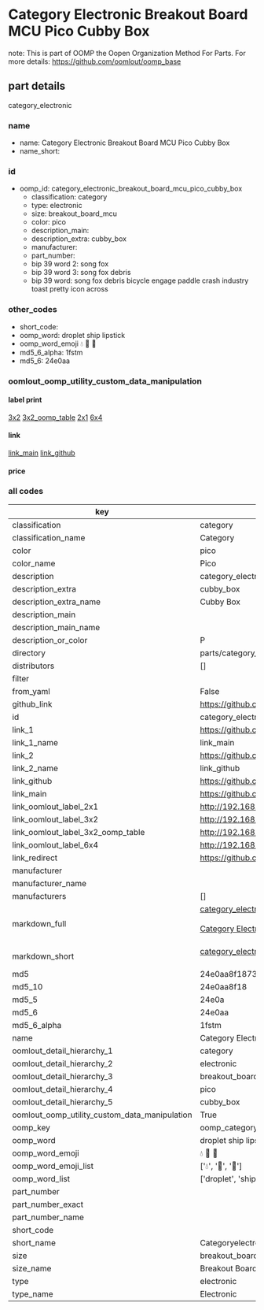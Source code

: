 # Category Electronic Breakout Board MCU Pico Cubby Box  

note: This is part of OOMP the Oopen Organization Method For Parts. For more details: https://github.com/oomlout/oomp_base

##  part details
  



category_electronic



### name
* name: Category Electronic Breakout Board MCU Pico Cubby Box
* name_short: 
### id
* oomp_id: category_electronic_breakout_board_mcu_pico_cubby_box
  * classification: category
  * type: electronic
  * size: breakout_board_mcu
  * color: pico
  * description_main: 
  * description_extra: cubby_box
  * manufacturer: 
  * part_number: 
  * bip 39 word 2: song fox
  * bip 39 word 3: song fox debris
  * bip 39 word: song fox debris bicycle engage paddle crash industry toast pretty icon across

### other_codes
* short_code: 
* oomp_word: droplet ship lipstick
* oomp_word_emoji :droplet: :ship: :lipstick:
* md5_6_alpha: 1fstm
* md5_6: 24e0aa






### oomlout_oomp_utility_custom_data_manipulation
#### label print
[3x2](http://192.168.1.245:1112/?label=oomp%201fstm)
[3x2_oomp_table](http://192.168.1.108:1112/?label=oomp%201fstm)
[2x1](http://192.168.1.242:1112/?label=oomp%201fstm)
[6x4](http://192.168.1.55:1112/?label=oomp%201fstm)    

#### link

[link_main](https://github.com/oomlout/oomlout_oomp_version_1_messy/tree/main/parts/category_electronic_breakout_board_mcu_pico_cubby_box) [link_github](https://github.com/oomlout/oomlout_oomp_version_1_messy/tree/main/parts/category_electronic_breakout_board_mcu_pico_cubby_box)                             

#### price







### all codes 
| key | value |  
| --- | --- |  
| classification | category |  
| classification_name | Category |  
| color | pico |  
| color_name | Pico |  
| description | category_electronic |  
| description_extra | cubby_box |  
| description_extra_name | Cubby Box |  
| description_main |  |  
| description_main_name |  |  
| description_or_color | P  |  
| directory | parts/category_electronic_breakout_board_mcu_pico_cubby_box |  
| distributors | [] |  
| filter |  |  
| from_yaml | False |  
| github_link | https://github.com/oomlout/oomlout_oomp_part_src/tree/main/parts/category_electronic_breakout_board_mcu_pico_cubby_box |  
| id | category_electronic_breakout_board_mcu_pico_cubby_box |  
| link_1 | https://github.com/oomlout/oomlout_oomp_version_1_messy/tree/main/parts/category_electronic_breakout_board_mcu_pico_cubby_box |  
| link_1_name | link_main |  
| link_2 | https://github.com/oomlout/oomlout_oomp_version_1_messy/tree/main/parts/category_electronic_breakout_board_mcu_pico_cubby_box |  
| link_2_name | link_github |  
| link_github | https://github.com/oomlout/oomlout_oomp_version_1_messy/tree/main/parts/category_electronic_breakout_board_mcu_pico_cubby_box |  
| link_main | https://github.com/oomlout/oomlout_oomp_version_1_messy/tree/main/parts/category_electronic_breakout_board_mcu_pico_cubby_box |  
| link_oomlout_label_2x1 | http://192.168.1.242:1112/?label=oomp%201fstm |  
| link_oomlout_label_3x2 | http://192.168.1.245:1112/?label=oomp%201fstm |  
| link_oomlout_label_3x2_oomp_table | http://192.168.1.108:1112/?label=oomp%201fstm |  
| link_oomlout_label_6x4 | http://192.168.1.55:1112/?label=oomp%201fstm |  
| link_redirect | https://github.com/oomlout/oomlout_oomp_version_1_messy/tree/main/parts/category_electronic_breakout_board_mcu_pico_cubby_box |  
| manufacturer |  |  
| manufacturer_name |  |  
| manufacturers | [] |  
| markdown_full | [category_electronic_breakout_board_mcu_pico_cubby_box](none)<br>[](none)<br>[Category Electronic Breakout Board Mcu Pico Cubby Box](none)<br><br> |  
| markdown_short | [category_electronic_breakout_board_mcu_pico_cubby_box](none)<br><br> |  
| md5 | 24e0aa8f1873264e7b25215e70d71679 |  
| md5_10 | 24e0aa8f18 |  
| md5_5 | 24e0a |  
| md5_6 | 24e0aa |  
| md5_6_alpha | 1fstm |  
| name | Category Electronic Breakout Board MCU Pico Cubby Box |  
| oomlout_detail_hierarchy_1 | category |  
| oomlout_detail_hierarchy_2 | electronic |  
| oomlout_detail_hierarchy_3 | breakout_board_mcu |  
| oomlout_detail_hierarchy_4 | pico |  
| oomlout_detail_hierarchy_5 | cubby_box |  
| oomlout_oomp_utility_custom_data_manipulation | True |  
| oomp_key | oomp_category_electronic_breakout_board_mcu_pico_cubby_box |  
| oomp_word | droplet ship lipstick |  
| oomp_word_emoji | :droplet: :ship: :lipstick: |  
| oomp_word_emoji_list | [':droplet:', ':ship:', ':lipstick:'] |  
| oomp_word_list | ['droplet', 'ship', 'lipstick'] |  
| part_number |  |  
| part_number_exact |  |  
| part_number_name |  |  
| short_code |  |  
| short_name | Categoryelectronic |  
| size | breakout_board_mcu |  
| size_name | Breakout Board MCU |  
| type | electronic |  
| type_name | Electronic |  

